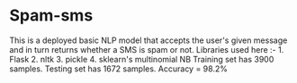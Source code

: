 # Spam-sms
This is a deployed basic NLP model that accepts the user's given message and in turn returns whether a SMS is spam or not.
Libraries used here :-
                1. Flask
                2. nltk
                3. pickle
                4. sklearn's multinomial NB
Training set has 3900 samples.
Testing set has 1672 samples.
Accuracy = 98.2%



